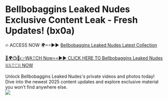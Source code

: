 # Bellbobaggins Leaked Nudes Exclusive Content Leak - Fresh Updates! (bx0a)

🔥 ACCESS NOW 🌍==►► <a href="https://tinyurl.com/2mz8nhtm" rel="nofollow">Bellbobaggins Leaked Nudes Latest Collection</a>
<br><br>
[🔴🌍📺📱👉WA𝚃CH Now==►► CLICK HERE TO Bellbobaggins Leaked Nudes 𝚆𝙰𝚃𝙲𝙷 NOW](https://tinyurl.com/2mz8nhtm)
<br><br>
Unlock Bellbobaggins Leaked Nudes's private videos and photos today! Dive into the newest 2025 content updates and explore exclusive material you won’t find anywhere else.
<br>
<a href="https://tinyurl.com/2mz8nhtm" rel="nofollow" data-target="animated-image.originalLink"><img src="https://camo.githubusercontent.com/8a4f000d20f83aca3bf7ec5f350d767afa0574a8a352519fd8cfa583a6f93a33/68747470733a2f2f692e696d6775722e636f6d2f644a486b345a712e676966" data-canonical-src="https://i.imgur.com/dJHk4Zq.gif" style="max-width: 100%; display: inline-block;" data-target="animated-image.originalImage"></a>
<br>
